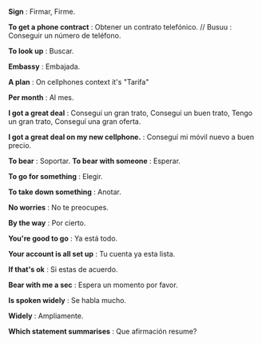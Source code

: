 **Sign** : Firmar, Firme.

**To get a phone contract** : Obtener un contrato telefónico. // Busuu : Conseguir un número de teléfono.

**To look up** : Buscar.

**Embassy** : Embajada.

**A plan** : On cellphones context it's "Tarifa"

**Per month** : Al mes.

**I got a great deal** : Conseguí un gran trato, Conseguí un buen trato, Tengo un gran trato, Conseguí una gran oferta.

**I got a great deal on my new cellphone.** : Conseguí mi móvil nuevo a buen precio.

**To bear** : Soportar.  **To bear with someone** : Esperar.

**To go for something** : Elegir.

**To take down something** : Anotar.

**No worries** : No te preocupes.

**By the way** : Por cierto.

**You're good to go** : Ya está todo.

**Your account is all set up** : Tu cuenta ya esta lista.

**If that's ok** : Si estas de acuerdo.

**Bear with me a sec** : Espera un momento por favor.

**Is spoken widely** : Se habla mucho.

**Widely** : Ampliamente.

**Which statement summarises** : Que afirmación resume?